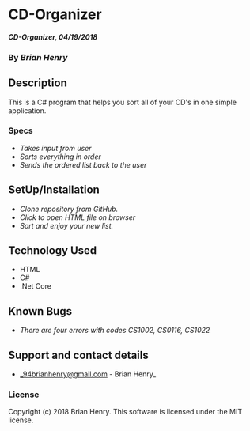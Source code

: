 # CD-Organizer


#### _CD-Organizer, 04/19/2018_

### By _**Brian Henry**_

## Description
This is a C# program that helps you sort all of your CD's in one simple application.

### Specs
* _Takes input from user_
* _Sorts everything in order_
* _Sends the ordered list back to the user_

## SetUp/Installation
* _Clone repository from GitHub._
* _Click to open HTML file on browser_
* _Sort and enjoy your new list._

## Technology Used
* HTML
* C#
* .Net Core

## Known Bugs
* _There are four errors with codes CS1002, CS0116, CS1022_

## Support and contact details
* _94brianhenry@gmail.com - Brian Henry_


### License
Copyright (c) 2018 Brian Henry.
This software is licensed under the MIT license.
